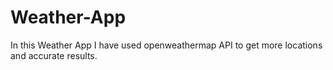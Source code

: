 # Weather-App
In this Weather App I have used openweathermap API to get more locations and accurate results. 
